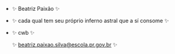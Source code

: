 
- ✨ Beatriz Paixão ✨

- ✨ cada qual tem seu próprio inferno astral que a sí consome ✨

- ✨ cwb ✨

  ✨ beatriz.paixao.silva@escola.pr.gov.br ✨
